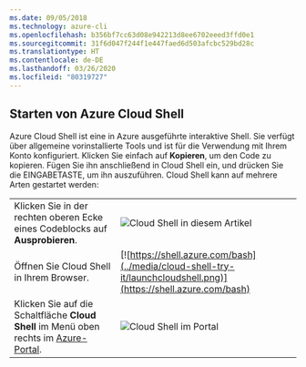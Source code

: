 ```yaml
---
ms.date: 09/05/2018
ms.technology: azure-cli
ms.openlocfilehash: b356bf7cc63d08e942213d8ee6702eeed3ffd0e1
ms.sourcegitcommit: 31f6d047f244f1e447faed6d503afcbc529bd28c
ms.translationtype: HT
ms.contentlocale: de-DE
ms.lasthandoff: 03/26/2020
ms.locfileid: "80319727"
---
```

## <a name="launch-azure-cloud-shell"></a>Starten von Azure Cloud Shell

Azure Cloud Shell ist eine in Azure ausgeführte interaktive Shell. Sie verfügt über allgemeine vorinstallierte Tools und ist für die Verwendung mit Ihrem Konto konfiguriert. Klicken Sie einfach auf **Kopieren**, um den Code zu kopieren. Fügen Sie ihn anschließend in Cloud Shell ein, und drücken Sie die EINGABETASTE, um ihn auszuführen.  Cloud Shell kann auf mehrere Arten gestartet werden:

|   | |
|-----------------------------------------------|---|
| Klicken Sie in der rechten oberen Ecke eines Codeblocks auf **Ausprobieren**. | ![Cloud Shell in diesem Artikel](../media/cloud-shell-try-it/cli-try-it.png) |
| Öffnen Sie Cloud Shell in Ihrem Browser. | [![https://shell.azure.com/bash](../media/cloud-shell-try-it/launchcloudshell.png)](https://shell.azure.com/bash) |
| Klicken Sie auf die Schaltfläche **Cloud Shell** im Menü oben rechts im [Azure-Portal](https://portal.azure.com). | ![Cloud Shell im Portal](../media/cloud-shell-try-it/cloud-shell-menu.png) |
